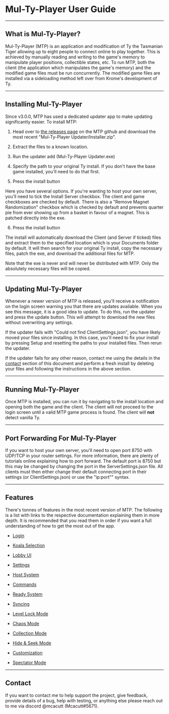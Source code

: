 # Mul-Ty-Player User Guide

---

## What is Mul-Ty-Player?

Mul-Ty-Player (MTP) is an application and modification of Ty the Tasmanian Tiger allowing up to eight people to connect online to play together. This is achieved by manually reading and writing to the game's memory to manipulate player positions, collectible states, etc. To run MTP, both the client (the application which manipulates the game's memory) and the modified game files must be run concurrently. The modified game files are installed via a sideloading method left over from Krome's development of Ty. 

---

## Installing Mul-Ty-Player

Since v3.0.0, MTP has used a dedicated updater app to make updating significantly easier. To install MTP:

1. Head over to [the releases page](https://github.com/xMcacutt/Mul-Ty-Player/releases) on the MTP github and download the most recent "Mul-Ty-Player Updater/Installer.zip".

2. Extract the files to a known location.

3. Run the updater add (Mul-Ty-Player Updater.exe)

4. Specify the path to your original Ty install. If you don't have the base game installed, you'll need to do that first.

5. Press the install button

Here you have several options. If you're wanting to host your own server, you'll need to tick the Install Server checkbox. The client and game checkboxes are checked by default. There is also a "Remove Magnet Randomization" checkbox which is checked by default and prevents quarter pie from ever showing up from a basket in favour of a magnet. This is patched directly into the exe.

6. Press the install button

The install will automatically download the Client (and Server if ticked) files and extract them to the specified location which is your Documents folder by default. It will then search for your original Ty install, copy the necessary files, patch the exe, and download the additional files for MTP.

Note that the exe is never and will never be distributed with MTP. Only the absolutely necessary files will be copied.

---

## Updating Mul-Ty-Player

Whenever a newer version of MTP is released, you'll receive a notification on the login screen warning you that there are updates available. When you see this message, it is a good idea to update. To do this, run the updater and press the update button. This will attempt to download the new files without overwriting any settings.

If the updater fails with "Could not find ClientSettings.json", you have likely moved your files since installing. In this case, you'll need to fix your install by pressing Setup and resetting the paths to your installed files. Then rerun the updater.

If the updater fails for any other reason, contact me using the details in the [contact](#contact) section of this document and perform a fresh install by deleting your files and following the instructions in the above section.

---

## Running Mul-Ty-Player

Once MTP is installed, you can run it by navigating to the install location and opening both the game and the client. The client will not proceed to the login screen until a valid MTP game process is found. The client will ****not**** detect vanilla Ty.

---

## Port Forwarding For Mul-Ty-Player

If you want to host your own server, you'll need to open port 8750 with UDP/TCP in your router settings. For more information, there are plenty of tutorials online explaining how to port forward. The default port is 8750 but this may be changed by changing the port in the ServerSettings.json file. All clients must then either change their default connecting port in their settings (or ClientSettings.json) or use the "ip:port"" syntax. 

---

## Features

There's tonnes of features in the most recent version of MTP. The following is a list with links to the respective documentation explaining them in more depth. It is recommended that you read them in order if you want a full understanding of how to get the most out of the app.

- [Login](./Login.md)

- [Koala Selection](./KoalaSelect.md)

- [Lobby UI](./LobbyUI.md)

- [Settings](./Settings.md)

- [Host System](./Host.md)

- [Commands](./Commands/Commands.md)

- [Ready System](./Ready.md)

- [Syncing](./Syncing/Syncing.md)

- [Level Lock Mode](./LevelLock.md)

- [Chaos Mode](./ChaosMode.md)

- [Collection Mode](./CollectionMode.md)

- [Hide & Seek Mode](./HideSeek.md)

- [Customization](./Customization.md)

- [Spectator Mode](Spectator.md)

---

## Contact

If you want to contact me to help support the project, give feedback, provide details of a bug, help with testing, or anything else please reach out to me via discord @mcacutt (Mcacutt#5671).
